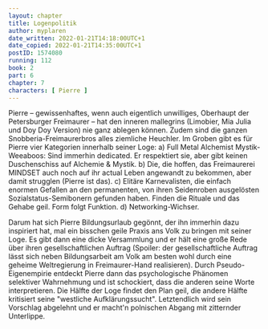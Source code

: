 ```yaml
---
layout: chapter
title: Logenpolitik
author: myplaren
date_written: 2022-01-21T14:18:00UTC+1
date_copied: 2022-01-21T14:35:00UTC+1
postID: 1574080
running: 112
book: 2
part: 6
chapter: 7
characters: [ Pierre ]
---
```

Pierre – gewissenhaftes, wenn auch eigentlich unwilliges, Oberhaupt der Petersburger Freimaurer – hat den inneren mallegrins (Limobier, Mia Julia und Doy Doy Version) nie ganz ablegen können. Zudem sind die ganzen Snobberia-Freimaurerbros alles ziemliche Heuchler. Im Groben gibt es für Pierre vier Kategorien innerhalb seiner Loge:
a) Full Metal Alchemist Mystik-Weeaboos: Sind immerhin dedicated. Er respektiert sie, aber gibt keinen Duschenschiss auf Alchemie & Mystik.
b) Die, die hoffen, das Freimaurerei MINDSET auch noch auf ihr actual Leben angewandt zu bekommen, aber damit strugglen (Pierre ist das).
c) Elitäre Karnevalisten, die einfach enormen Gefallen an den permanenten, von ihren Seidenroben ausgelösten Sozialstatus-Semibonern gefunden haben. Finden die Rituale und das Gehabe geil. Form folgt Funktion.
d) Networking-Wichser.

Darum hat sich Pierre Bildungsurlaub gegönnt, der ihn immerhin dazu inspiriert hat, mal ein bisschen geile Praxis ans Volk zu bringen mit seiner Loge. Es gibt dann eine dicke Versammlung und er hält eine große Rede über ihren gesellschaftlichen Auftrag (Spoiler: der gesellschaftliche Auftrag lässt sich neben Bildungsarbeit am Volk am besten wohl durch eine geheime Weltregierung in Freimaurer-Hand realisieren). Durch Pseudo-Eigenempirie entdeckt Pierre dann das psychologische Phänomen selektiver Wahrnehmung und ist schockiert, dass die anderen seine Worte interpretieren. Die Hälfte der Loge findet den Plan geil, die andere Hälfte kritisiert seine "westliche Aufklärungssucht". Letztendlich wird sein Vorschlag abgelehnt und er macht'n polnischen Abgang mit zitternder Unterlippe.